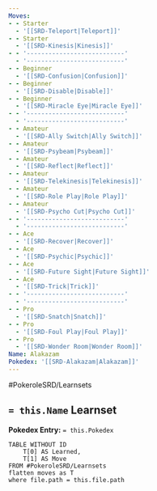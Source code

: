 ```yaml
---
Moves:
- - Starter
  - '[[SRD-Teleport|Teleport]]'
- - Starter
  - '[[SRD-Kinesis|Kinesis]]'
- - '---------------------------'
  - '---------------------------'
- - Beginner
  - '[[SRD-Confusion|Confusion]]'
- - Beginner
  - '[[SRD-Disable|Disable]]'
- - Beginner
  - '[[SRD-Miracle Eye|Miracle Eye]]'
- - '---------------------------'
  - '---------------------------'
- - Amateur
  - '[[SRD-Ally Switch|Ally Switch]]'
- - Amateur
  - '[[SRD-Psybeam|Psybeam]]'
- - Amateur
  - '[[SRD-Reflect|Reflect]]'
- - Amateur
  - '[[SRD-Telekinesis|Telekinesis]]'
- - Amateur
  - '[[SRD-Role Play|Role Play]]'
- - Amateur
  - '[[SRD-Psycho Cut|Psycho Cut]]'
- - '---------------------------'
  - '---------------------------'
- - Ace
  - '[[SRD-Recover|Recover]]'
- - Ace
  - '[[SRD-Psychic|Psychic]]'
- - Ace
  - '[[SRD-Future Sight|Future Sight]]'
- - Ace
  - '[[SRD-Trick|Trick]]'
- - '---------------------------'
  - '---------------------------'
- - Pro
  - '[[SRD-Snatch|Snatch]]'
- - Pro
  - '[[SRD-Foul Play|Foul Play]]'
- - Pro
  - '[[SRD-Wonder Room|Wonder Room]]'
Name: Alakazam
Pokedex: '[[SRD-Alakazam|Alakazam]]'
---
```


#PokeroleSRD/Learnsets

## `= this.Name` Learnset

**Pokedex Entry:** `= this.Pokedex`

```dataview
TABLE WITHOUT ID
    T[0] AS Learned,
    T[1] AS Move
FROM #PokeroleSRD/Learnsets
flatten moves as T
where file.path = this.file.path
```
